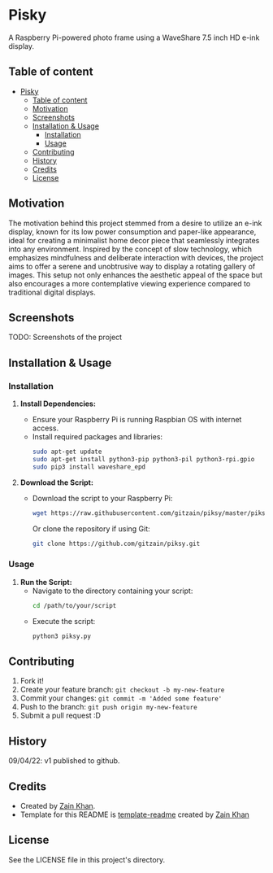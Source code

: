 # Pisky
A Raspberry Pi-powered photo frame using a WaveShare 7.5 inch HD e-ink display.

## Table of content
- [Pisky](#pisky)
  - [Table of content](#table-of-content)
  - [Motivation](#motivation)
  - [Screenshots](#screenshots)
  - [Installation \& Usage](#installation--usage)
    - [Installation](#installation)
    - [Usage](#usage)
  - [Contributing](#contributing)
  - [History](#history)
  - [Credits](#credits)
  - [License](#license)

## Motivation
The motivation behind this project stemmed from a desire to utilize an e-ink display, known for its low power consumption and paper-like appearance, ideal for creating a minimalist home decor piece that seamlessly integrates into any environment. Inspired by the concept of slow technology, which emphasizes mindfulness and deliberate interaction with devices, the project aims to offer a serene and unobtrusive way to display a rotating gallery of images. This setup not only enhances the aesthetic appeal of the space but also encourages a more contemplative viewing experience compared to traditional digital displays.

## Screenshots
TODO: Screenshots of the project

## Installation & Usage
### Installation
1. **Install Dependencies:**
   - Ensure your Raspberry Pi is running Raspbian OS with internet access.
   - Install required packages and libraries:
     ```bash
     sudo apt-get update
     sudo apt-get install python3-pip python3-pil python3-rpi.gpio
     sudo pip3 install waveshare_epd
     ```

2. **Download the Script:**
   - Download the script to your Raspberry Pi:
     ```bash
     wget https://raw.githubusercontent.com/gitzain/piksy/master/piksy.py
     ```
     Or clone the repository if using Git:
     ```bash
     git clone https://github.com/gitzain/piksy.git
     ```

### Usage

1. **Run the Script:**
   - Navigate to the directory containing your script:
     ```bash
     cd /path/to/your/script
     ```
   - Execute the script:
     ```bash
     python3 piksy.py
     ```


## Contributing
1. Fork it!
2. Create your feature branch: `git checkout -b my-new-feature`
3. Commit your changes: `git commit -m 'Added some feature'`
4. Push to the branch: `git push origin my-new-feature`
5. Submit a pull request :D



## History
09/04/22: v1 published to github. 



## Credits
- Created by <a href="https://iamzain.com">Zain Khan</a>.
- Template for this README is <a href="https://github.com/gitzain/template-README">template-readme</a> created by <a href="https://iamzain.com">Zain Khan</a>



## License
See the LICENSE file in this project's directory.

